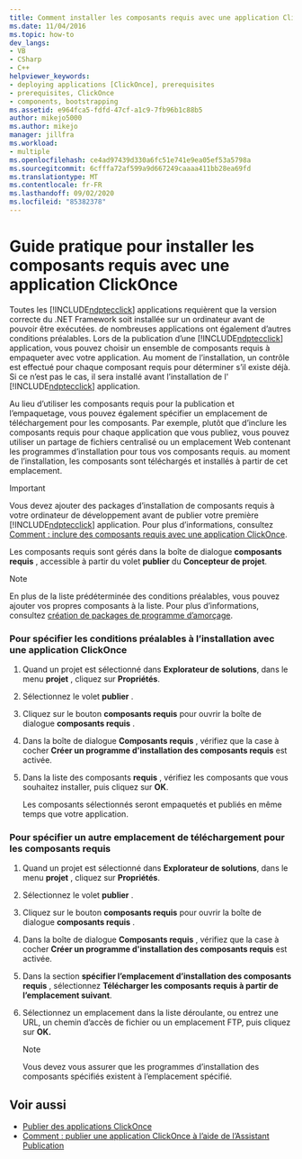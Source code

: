 ```yaml
---
title: Comment installer les composants requis avec une application ClickOnce | Microsoft Docs
ms.date: 11/04/2016
ms.topic: how-to
dev_langs:
- VB
- CSharp
- C++
helpviewer_keywords:
- deploying applications [ClickOnce], prerequisites
- prerequisites, ClickOnce
- components, bootstrapping
ms.assetid: e964fca5-fdfd-47cf-a1c9-7fb96b1c88b5
author: mikejo5000
ms.author: mikejo
manager: jillfra
ms.workload:
- multiple
ms.openlocfilehash: ce4ad97439d330a6fc51e741e9ea05ef53a5798a
ms.sourcegitcommit: 6cfffa72af599a9d667249caaaa411bb28ea69fd
ms.translationtype: MT
ms.contentlocale: fr-FR
ms.lasthandoff: 09/02/2020
ms.locfileid: "85382378"
---
```

# <a name="how-to-install-prerequisites-with-a-clickonce-application"></a>Guide pratique pour installer les composants requis avec une application ClickOnce
Toutes les [!INCLUDE[ndptecclick](../deployment/includes/ndptecclick_md.md)] applications requièrent que la version correcte du .NET Framework soit installée sur un ordinateur avant de pouvoir être exécutées. de nombreuses applications ont également d’autres conditions préalables. Lors de la publication d’une [!INCLUDE[ndptecclick](../deployment/includes/ndptecclick_md.md)] application, vous pouvez choisir un ensemble de composants requis à empaqueter avec votre application. Au moment de l’installation, un contrôle est effectué pour chaque composant requis pour déterminer s’il existe déjà. Si ce n’est pas le cas, il sera installé avant l’installation de l' [!INCLUDE[ndptecclick](../deployment/includes/ndptecclick_md.md)] application.

 Au lieu d’utiliser les composants requis pour la publication et l’empaquetage, vous pouvez également spécifier un emplacement de téléchargement pour les composants. Par exemple, plutôt que d’inclure les composants requis pour chaque application que vous publiez, vous pouvez utiliser un partage de fichiers centralisé ou un emplacement Web contenant les programmes d’installation pour tous vos composants requis. au moment de l’installation, les composants sont téléchargés et installés à partir de cet emplacement.

> [!IMPORTANT]
> Vous devez ajouter des packages d’installation de composants requis à votre ordinateur de développement avant de publier votre première [!INCLUDE[ndptecclick](../deployment/includes/ndptecclick_md.md)] application. Pour plus d’informations, consultez [Comment : inclure des composants requis avec une application ClickOnce](../deployment/how-to-include-prerequisites-with-a-clickonce-application.md).

 Les composants requis sont gérés dans la boîte de dialogue **composants requis** , accessible à partir du volet **publier** du **Concepteur de projet**.

> [!NOTE]
> En plus de la liste prédéterminée des conditions préalables, vous pouvez ajouter vos propres composants à la liste. Pour plus d’informations, consultez [création de packages de programme d’amorçage](../deployment/creating-bootstrapper-packages.md).

### <a name="to-specify-prerequisites-to-install-with-a-clickonce-application"></a>Pour spécifier les conditions préalables à l’installation avec une application ClickOnce

1. Quand un projet est sélectionné dans **Explorateur de solutions**, dans le menu **projet** , cliquez sur **Propriétés**.

2. Sélectionnez le volet **publier** .

3. Cliquez sur le bouton **composants requis** pour ouvrir la boîte de dialogue **composants requis** .

4. Dans la boîte de dialogue **Composants requis** , vérifiez que la case à cocher **Créer un programme d'installation des composants requis** est activée.

5. Dans la liste des composants **requis** , vérifiez les composants que vous souhaitez installer, puis cliquez sur **OK**.

     Les composants sélectionnés seront empaquetés et publiés en même temps que votre application.

### <a name="to-specify-a-different-download-location-for-prerequisites"></a>Pour spécifier un autre emplacement de téléchargement pour les composants requis

1. Quand un projet est sélectionné dans **Explorateur de solutions**, dans le menu **projet** , cliquez sur **Propriétés**.

2. Sélectionnez le volet **publier** .

3. Cliquez sur le bouton **composants requis** pour ouvrir la boîte de dialogue **composants requis** .

4. Dans la boîte de dialogue **Composants requis** , vérifiez que la case à cocher **Créer un programme d'installation des composants requis** est activée.

5. Dans la section **spécifier l’emplacement d’installation des composants requis** , sélectionnez **Télécharger les composants requis à partir de l’emplacement suivant**.

6. Sélectionnez un emplacement dans la liste déroulante, ou entrez une URL, un chemin d’accès de fichier ou un emplacement FTP, puis cliquez sur **OK.**

    > [!NOTE]
    > Vous devez vous assurer que les programmes d’installation des composants spécifiés existent à l’emplacement spécifié.

## <a name="see-also"></a>Voir aussi
- [Publier des applications ClickOnce](../deployment/publishing-clickonce-applications.md)
- [Comment : publier une application ClickOnce à l’aide de l’Assistant Publication](../deployment/how-to-publish-a-clickonce-application-using-the-publish-wizard.md)